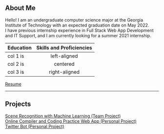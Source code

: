 ## About Me
Hello! I am an undergraduate computer science major at the Georgia Institute of Technology with an expected graduation date on May 2022. <br/> I have previous internship experience in Full Stack Web App Development and IT Support, and I am currently looking for a summer 2021 internship.

| Education   |      Skills and Proficiencies      |
|----------|:-------------:|
| col 1 is |  left-aligned | 
| col 2 is |    centered   |
| col 3 is | right-aligned |

[Resume](/Resume.pdf)

---

## Projects

[Scene Recognition with Machine Learning (Team Project)](/ml_scene.md)
<br/>
[Online Compiler and Coding Practice Web App (Personal Project)](https://codetracer.herokuapp.com/)
<br/>
[Twitter Bot (Personal Project)](https://github.com/george-ye45/twitter-bot)
